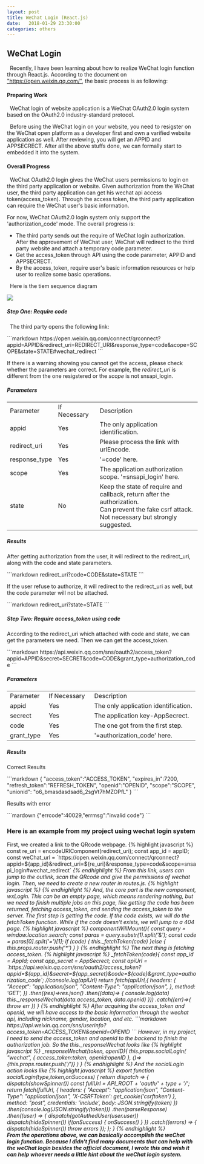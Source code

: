 ```yaml
---
layout: post
title: WeChat Login (React.js)
date:   2018-01-29 23:30:00
categories: others
---
```


<h2>WeChat Login</h2>

<p>&nbsp;&nbsp;Recently, I have been learning about how to realize WeChat login function through React.js. According to the document on <a href="https://open.weixin.qq.com/cgi-bin/showdocument?action=dir_list&t=resource/res_list&verify=1&id=open1419316505&token=&lang=zh_CN">"https://open.weixin.qq.com/"</a>, the basic process is as following:</p>

<h4><strong>Preparing Work</strong></h4>

<p>&nbsp;&nbsp;WeChat login of website application is a WeChat OAuth2.0 login system based on the OAuth2.0 industry-standard protocol. </p>
<p>&nbsp;&nbsp;Before using the WeChat login on your website, you need to resigster on the WeChat open platform as a developer first and own a varified website application as well. After reviewing, you will get an APPID and APPSECRECT. After all the above stuffs done, we can formally start to embedded it into the system.</p> 

<h4><strong>Overall Progress</strong></h4>
<p>&nbsp;&nbsp;WeChat OAuth2.0 login gives the WeChat users permissions to login on the third party application or website. Given authorization from the WeChat user, the third party application can get his wechat api access token(access_token). Through the access token, the third party application can require the WeChat user's basic information.</p>
<p>For now, WeChat OAuth2.0 login system only support the 'authorization_code' mode. The overall progress is:</p>
<ul>
	<li>The third party sends out the require of WeChat login authorization. After the approvement of WeChat user, WeChat will redirect to the third party website and attach a temporary code parameter.</li>
	<li>Get the access_token through API using the code parameter, APPID and APPSECRECT.</li>
	<li>By the access_token, require user's basic information resources or help user to realize some basic operations.</li>
</ul>

<p>&nbsp;&nbsp;Here is the tiem sequence diagram</p>
<img src="https://res.wx.qq.com/open/zh_CN/htmledition/res/img/pic/app-wxlogin/12168b9.png">

<h5><strong>Step One: Require code</strong></h5>
<p>&nbsp;&nbsp;The third party opens the following link: </p>
```markdown
https://open.weixin.qq.com/connect/qrconnect?appid=APPID&redirect_uri=REDIRECT_URI&response_type=code&scope=SCOPE&state=STATE#wechat_redirect
```

<p>If there is a warning showing you cannot get the access, please check whether the parameters are correct. For example, the <em>redirect_uri</em> is different from the one resigstered or the <em>scope</em> is not snsapi_login.</p>
<h5><strong>Parameters</strong></h5>
<table>
	<tr>
		<td>Parameter&nbsp;&nbsp;</td>
		<td>If Necessary&nbsp;&nbsp;</td>
		<td>Description&nbsp;&nbsp;</td>
	</tr>
	<tr>
		<td>appid</td>
		<td>Yes</td>
		<td>The only application identification.</td>
	</tr>
	<tr>
		<td>redirect_uri</td>
		<td>Yes</td>
		<td>Please process the link with urlEncode.</td>
	</tr>
	<tr>
		<td>response_type</td>
		<td>Yes</td>
		<td>'=code' here.</td>
	</tr>
	<tr>
		<td>scope</td>
		<td>Yes</td>
		<td>The application authorization scope. '=snsapi_login' here.</td>
	</tr>
	<tr>
		<td>state</td>
		<td>No</td>
		<td>Keep the state of require and callback, return after the authorization.<br/>
		Can prevent the fake csrf attack. Not necessary but strongly suggested.</td>
	</tr>
</table>

<h5><strong>Results</strong></h5>
<p>After getting authorization from the user, it will redirect to the redirect_uri, along with the code and state parameters.</p>
```markdown
redirect_uri?code=CODE&state=STATE
```
<p>If the user refuse to authorize, it will redirect to the redirect_uri as well, but the code parameter will not be attached.</p>
```markdown
redirect_uri?state=STATE
```

<h5><strong>Step Two: Require access_token using code</strong></h5>
<p>According to the redirect_uri which attached with code and state, we can get the parameters we need. Then we can get the access_token.</p>
```markdown
https://api.weixin.qq.com/sns/oauth2/access_token?appid=APPID&secret=SECRET&code=CODE&grant_type=authorization_code
```
<h5><strong>Parameters</strong></h5>
<table>
	<tr>
		<td>Parameter&nbsp;&nbsp;</td>
		<td>If Necessary&nbsp;&nbsp;</td>
		<td>Description&nbsp;&nbsp;</td>
	</tr>
	<tr>
		<td>appid</td>
		<td>Yes</td>
		<td>The only application identification.</td>
	</tr>
	<tr>
		<td>secrect</td>
		<td>Yes</td>
		<td>The application key-AppSecrect.</td>
	</tr>
	<tr>
		<td>code</td>
		<td>Yes</td>
		<td>The one got from the first step.</td>
	</tr>
	<tr>
		<td>grant_type</td>
		<td>Yes</td>
		<td>'=authorization_code' here.</td>
	</tr>
</table>

<h5><strong>Results</strong></h5>
<p>Correct Results</p>
```markdown
{ 
"access_token":"ACCESS_TOKEN", 
"expires_in":7200, 
"refresh_token":"REFRESH_TOKEN",
"openid":"OPENID", 
"scope":"SCOPE",
"unionid": "o6_bmasdasdsad6_2sgVt7hMZOPfL"
}
```
<p>Results with error</p>
```mardown
{"errcode":40029,"errmsg":"invalid code"}
```


<h3>Here is an example from my project using wechat login system</h3>
First, we created a link to the QRcode webpage.
{% highlight javascript %}
const re_uri = encodeURIComponent(redirect_uri);
const app_id = appID;
const weChat_url = `https://open.weixin.qq.com/connect/qrconnect?appid=${app_id}&redirect_uri=${re_uri}&response_type=code&scope=snsapi_login#wechat_redirect`
<a href={weChat_url}><i className="fa fa-weixin" aria-hidden='true'/><a>
{% endhighlight %}
From this link, users can jump to the outlink, scan the QRcode and give the permissions of wechat login.
Then, we need to create a new router in <em>routes.js</em>.
{% highlight javascript %}
<Route path="/wxLogin/" components={wxLogin}/>
{% endhighlight %}
And, the core part is the new component, wxLogin. This can be an empty page, which means rendering nothing, but we need to finish multiple jobs on this page, like getting the code has been returned, fetching access_token, and sending the access_token to the server.
The first step is getting the code. If the code exists, we will do the <em>fetchToken</em> function. While if the code doesn't exists, we will jump to a 404 page.
{% highlight javascript %}
componentWillMount(){
    const query = window.location.search;
    const paras = query.substr(1).split('&');
    const code = paras[0].split('=')[1];
    if (code) {
        this._fetchToken(code)
    }else {
        this.props.router.push('*')
    }
}
{% endhighlight %}
The next thing is fetching access_token.
{% highlight javascript %}
_fetchToken(code){
    const app_id = AppId;
    const app_secret = AppSecrect;
    const apiUrl = `https://api.weixin.qq.com/sns/oauth2/access_token?appid=${app_id}&secret=${app_secret}&code=${code}&grant_type=authorization_code`;
    //console.log(apiUrl)
    return fetch(apiUrl,{
        headers: {
            "Accept": "application/json",
            "Content-Type": "application/json",
        },
        method: 'GET',
    })
        .then((res)=>res.json()
        .then((data)=> {
            console.log(data)
            this._responseWechat(data.access_token, data.openid)
        }))
        .catch((err)=>{
            throw err
        })
}
{% endhighlight %}
After acquiring the access_token and openid, we will have access to the basic information through the wechat api, including nickname, gender, location, and etc. 
```markdown
https://api.weixin.qq.com/sns/userinfo?access_token=ACCESS_TOKEN&openid=OPENID
```
However, in my project, I need to send the access_token and openid to the backend to finish the authorization job. So the <em>this._responseWechat</em> looks like
{% highlight javascript %}
_responseWechat(token, openID){
    this.props.socialLogin(
        "wechat",
        {
            access_token:token,
            openid:openID
        },
        ()=>{this.props.router.push('/')}
    )
}
{% endhighlight %}
And the socialLogin action looks like
{% highlight javascript %}
export function socialLogin(type,token,onSuccess) {  
    return dispatch => {
        dispatch(showSpinner())
        const fullUrl = API_ROOT + 'oauth/' + type + '/';
        return fetch(fullUrl, {
            headers: {
                "Accept": "application/json",
                "Content-Type": "application/json",
                'X-CSRFToken': get_cookie('csrftoken')
            },
            method: "post",
            credentials: 'include',
            body: JSON.stringify(token)
        })
            .then(console.log(JSON.stringify(token)))
            .then(parseResponse)
            .then((user) => {
                dispatch(gotAuthedUser(user.user))
                dispatch(hideSpinner())
                if(onSuccess) {
                    onSuccess()
                }
            })
            .catch((errors) => {
                dispatch(hideSpinner())
                throw errors
            });
    };
}
{% endhighlight %}
<br/>
<strong>From the operations above, we can basically accomplish the weChat login function. Because I didn't find many documents that can help with the weChat login besides the official document, I wrote this and wish it can help whoever needs a little hint about the weChat login system.</strong>
























